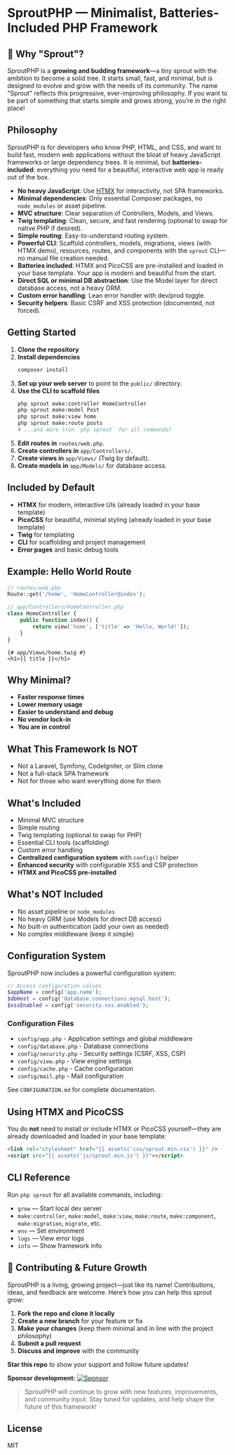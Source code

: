 # SproutPHP — Minimalist, Batteries-Included PHP Framework

## 🌱 Why "Sprout"?

SproutPHP is a **growing and budding framework**—a tiny sprout with the ambition to become a solid tree. It starts small, fast, and minimal, but is designed to evolve and grow with the needs of its community. The name "Sprout" reflects this progressive, ever-improving philosophy. If you want to be part of something that starts simple and grows strong, you’re in the right place!

## Philosophy

SproutPHP is for developers who know PHP, HTML, and CSS, and want to build fast, modern web applications without the bloat of heavy JavaScript frameworks or large dependency trees. It is minimal, but **batteries-included**: everything you need for a beautiful, interactive web app is ready out of the box.

- **No heavy JavaScript**: Use [HTMX](https://htmx.org/) for interactivity, not SPA frameworks.
- **Minimal dependencies**: Only essential Composer packages, no `node_modules` or asset pipeline.
- **MVC structure**: Clear separation of Controllers, Models, and Views.
- **Twig templating**: Clean, secure, and fast rendering (optional to swap for native PHP if desired).
- **Simple routing**: Easy-to-understand routing system.
- **Powerful CLI**: Scaffold controllers, models, migrations, views (with HTMX demo), resources, routes, and components with the `sprout` CLI—no manual file creation needed.
- **Batteries included**: HTMX and PicoCSS are pre-installed and loaded in your base template. Your app is modern and beautiful from the start.
- **Direct SQL or minimal DB abstraction**: Use the Model layer for direct database access, not a heavy ORM.
- **Custom error handling**: Lean error handler with dev/prod toggle.
- **Security helpers**: Basic CSRF and XSS protection (documented, not forced).

## Getting Started

1. **Clone the repository**
2. **Install dependencies**
   ```bash
   composer install
   ```
3. **Set up your web server** to point to the `public/` directory.
4. **Use the CLI to scaffold files**
   ```bash
   php sprout make:controller HomeController
   php sprout make:model Post
   php sprout make:view home
   php sprout make:route posts
   # ...and more (run `php sprout` for all commands)
   ```
5. **Edit routes in** `routes/web.php`.
6. **Create controllers in** `app/Controllers/`.
7. **Create views in** `app/Views/` (Twig by default).
8. **Create models in** `app/Models/` for database access.

## Included by Default

- **HTMX** for modern, interactive UIs (already loaded in your base template)
- **PicoCSS** for beautiful, minimal styling (already loaded in your base template)
- **Twig** for templating
- **CLI** for scaffolding and project management
- **Error pages** and basic debug tools

## Example: Hello World Route

```php
// routes/web.php
Route::get('/home', 'HomeController@index');
```

```php
// app/Controllers/HomeController.php
class HomeController {
    public function index() {
        return view('home', ['title' => 'Hello, World!']);
    }
}
```

```twig
{# app/Views/home.twig #}
<h1>{{ title }}</h1>
```

## Why Minimal?

- **Faster response times**
- **Lower memory usage**
- **Easier to understand and debug**
- **No vendor lock-in**
- **You are in control**

## What This Framework Is NOT

- Not a Laravel, Symfony, CodeIgniter, or Slim clone
- Not a full-stack SPA framework
- Not for those who want everything done for them

## What's Included

- Minimal MVC structure
- Simple routing
- Twig templating (optional to swap for PHP)
- Essential CLI tools (scaffolding)
- Custom error handling
- **Centralized configuration system** with `config()` helper
- **Enhanced security** with configurable XSS and CSP protection
- **HTMX and PicoCSS pre-installed**

## What's NOT Included

- No asset pipeline or `node_modules`
- No heavy ORM (use Models for direct DB access)
- No built-in authentication (add your own as needed)
- No complex middleware (keep it simple)

## Configuration System

SproutPHP now includes a powerful configuration system:

```php
// Access configuration values
$appName = config('app.name');
$dbHost = config('database.connections.mysql.host');
$xssEnabled = config('security.xss.enabled');
```

### Configuration Files

- `config/app.php` - Application settings and global middleware
- `config/database.php` - Database connections
- `config/security.php` - Security settings (CSRF, XSS, CSP)
- `config/view.php` - View engine settings
- `config/cache.php` - Cache configuration
- `config/mail.php` - Mail configuration

See `CONFIGURATION.md` for complete documentation.

## Using HTMX and PicoCSS

You do **not** need to install or include HTMX or PicoCSS yourself—they are already downloaded and loaded in your base template:

```html
<link rel="stylesheet" href="{{ assets('css/sprout.min.css') }}" />
<script src="{{ assets('js/sprout.min.js') }}"></script>
```

## CLI Reference

Run `php sprout` for all available commands, including:

- `grow` — Start local dev server
- `make:controller`, `make:model`, `make:view`, `make:route`, `make:component`, `make:migration`, `migrate`, etc.
- `env` — Set environment
- `logs` — View error logs
- `info` — Show framework info

## 🌿 Contributing & Future Growth

SproutPHP is a living, growing project—just like its name! Contributions, ideas, and feedback are welcome. Here’s how you can help this sprout grow:

1. **Fork the repo and clone it locally**
2. **Create a new branch** for your feature or fix
3. **Make your changes** (keep them minimal and in line with the project philosophy)
4. **Submit a pull request**
5. **Discuss and improve** with the community

**Star this repo** to show your support and follow future updates!

**Sponsor development:** [![Sponsor](https://img.shields.io/badge/Sponsor%20Creator-%E2%9D%A4%EF%B8%8F-pink?logo=github-sponsors&style=flat-square)](https://github.com/sponsors/yanikkumar)


> SproutPHP will continue to grow with new features, improvements, and community input. Stay tuned for updates, and help shape the future of this framework!

## License

MIT
